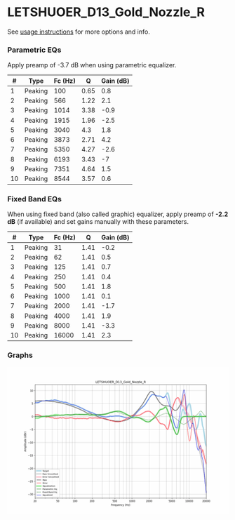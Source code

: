 # LETSHUOER_D13_Gold_Nozzle_R
See [usage instructions](https://github.com/jaakkopasanen/AutoEq#usage) for more options and info.

### Parametric EQs
Apply preamp of -3.7 dB when using parametric equalizer.

|   # | Type    |   Fc (Hz) |    Q |   Gain (dB) |
|-----|---------|-----------|------|-------------|
|   1 | Peaking |       100 | 0.65 |         0.8 |
|   2 | Peaking |       566 | 1.22 |         2.1 |
|   3 | Peaking |      1014 | 3.38 |        -0.9 |
|   4 | Peaking |      1915 | 1.96 |        -2.5 |
|   5 | Peaking |      3040 | 4.3  |         1.8 |
|   6 | Peaking |      3873 | 2.71 |         4.2 |
|   7 | Peaking |      5350 | 4.27 |        -2.6 |
|   8 | Peaking |      6193 | 3.43 |        -7   |
|   9 | Peaking |      7351 | 4.64 |         1.5 |
|  10 | Peaking |      8544 | 3.57 |         0.6 |

### Fixed Band EQs
When using fixed band (also called graphic) equalizer, apply preamp of **-2.2 dB** (if available) and set gains manually with these parameters.

|   # | Type    |   Fc (Hz) |    Q |   Gain (dB) |
|-----|---------|-----------|------|-------------|
|   1 | Peaking |        31 | 1.41 |        -0.2 |
|   2 | Peaking |        62 | 1.41 |         0.5 |
|   3 | Peaking |       125 | 1.41 |         0.7 |
|   4 | Peaking |       250 | 1.41 |         0.4 |
|   5 | Peaking |       500 | 1.41 |         1.8 |
|   6 | Peaking |      1000 | 1.41 |         0.1 |
|   7 | Peaking |      2000 | 1.41 |        -1.7 |
|   8 | Peaking |      4000 | 1.41 |         1.9 |
|   9 | Peaking |      8000 | 1.41 |        -3.3 |
|  10 | Peaking |     16000 | 1.41 |         2.3 |

### Graphs
![](./LETSHUOER_D13_Gold_Nozzle_R.png)
